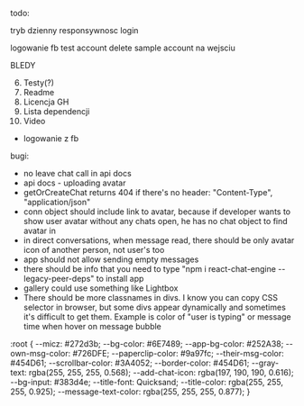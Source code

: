 

todo: 






tryb dzienny
responsywnosc login

logowanie fb
test account delete 
sample account na wejsciu

BLEDY




6. Testy(?)
1. Readme
7. Licencja GH
8. Lista dependencji
9. Video
- logowanie z fb


bugi:

- no leave chat call in api docs
- api docs - uploading avatar
- getOrCreateChat returns 404 if there's no header: "Content-Type", "application/json"
- conn object should include link to avatar, because if developer wants to show user avatar without any chats open, he has no chat object to find avatar in
- in direct conversations, when message read, there should be only avatar icon of another person, not user's too
- app should not allow sending empty messages
- there should be info that you need to type "npm i react-chat-engine --legacy-peer-deps" to install app
- gallery could use something like Lightbox
- There should  be more classnames in divs. I know you can copy CSS selector in browser, but some divs appear
dynamically and sometimes it's difficult to get them. Example is color of "user is typing" or message time when hover on message bubble


:root {
--micz: #272d3b;
--bg-color: #6E7489;
--app-bg-color: #252A38;
--own-msg-color: #726DFE;
--paperclip-color: #9a97fc;
--their-msg-color: #454D61; 
--scrollbar-color: #3A4052; 
--border-color: #454D61;
--gray-text: rgba(255, 255, 255, 0.568);
--add-chat-icon: rgba(197, 190, 190, 0.616);
--bg-input: #383d4e;
--title-font: Quicksand;
--title-color: rgba(255, 255, 255, 0.925);
--message-text-color: rgba(255, 255, 255, 0.877);
}